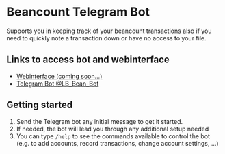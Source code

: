 # Beancount Telegram Bot

Supports you in keeping track of your beancount transactions also if you need to quickly note a transaction down or have no access to your file.

## Links to access bot and webinterface

* [Webinterface (coming soon...)]()
* [Telegram Bot @LB_Bean_Bot](https://t.me/LB_Bean_Bot)

## Getting started

1. Send the Telegram bot any initial message to get it started.
1. If needed, the bot will lead you through any additional setup needed
1. You can type `/help` to see the commands available to control the bot (e.g. to add accounts, record transactions, change account settings, ...)
